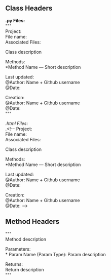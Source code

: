 ## Class Headers 
**.py Files:**  
"""  
Project:  
File name:  
Associated Files:

Class description

Methods:  
	*Method Name — Short description

Last updated:  
@Author: Name + Github username  
@Date:

Creation:  
@Author: Name + Github username  
@Date:  
"""

*.html Files*:  
.<!--
Project:  
File name:  
Associated Files:

Class description

Methods:  
	*Method Name — Short description

Last updated:  
@Author: Name + Github username  
@Date:

Creation:  
@Author: Name + Github username  
@Date:
-->

## Method Headers
"""  
Method description

Parameters:  
    * Param Name (Param Type): Param description

Returns:  
    Return description  
"""
